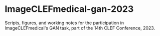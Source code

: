 # ImageCLEFmedical-gan-2023
Scripts, figures, and working notes for the participation in ImageCLEFmedical's GAN task, part of the 14th CLEF Conference, 2023.
